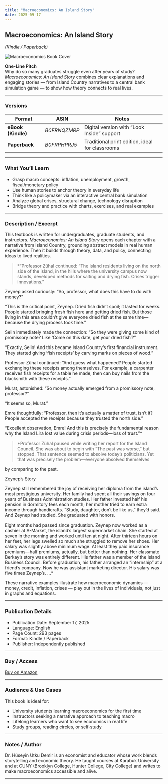 ```yaml
---
title: "Macroeconomics: An Island Story"
date: 2025-09-17
---
```


## Macroeconomics: An Island Story  
*(Kindle / Paperback)*

![Macroeconomics Book Cover](macroeconomics-cover.jpg)

**One-Line Pitch**  
Why do so many graduates struggle even after years of study? *Macroeconomics: An Island Story* combines clear explanations and engaging stories — from Island Country narratives to a central bank simulation game — to show how theory connects to real lives.

---

### Versions

| Format | ASIN | Notes |
|---|---|---|
| **eBook (Kindle)** | *B0FRNQZMRP* | Digital version with “Look Inside” support |
| **Paperback** | *B0FRPHPRJ5* | Traditional print edition, ideal for classrooms |

---

### What You’ll Learn

- Grasp macro concepts: inflation, unemployment, growth, fiscal/monetary policy  
- Use human stories to anchor theory in everyday life  
- Think like a policymaker via an interactive central bank simulation  
- Analyze global crises, structural change, technology disruption  
- Bridge theory and practice with charts, exercises, and real examples  

---

### Description / Excerpt

This textbook is written for undergraduates, graduate students, and instructors. *Macroeconomics: An Island Story* opens each chapter with a narrative from Island Country, grounding abstract models in real human experience. Then it builds through theory, data, and policy, connecting ideas to lived realities.

> *“Professor Zühal continued: “The island residents living on the north side of the island, in the hills where the university campus now stands, developed methods for salting and drying fish. Crises trigger innovations.”

Zeynep asked curiously: “So, professor, what does this have to do with money?”

“This is the critical point, Zeynep. Dried fish didn’t spoil; it lasted for weeks. People started bringing fresh fish here and getting dried fish. But those living in this area couldn’t give everyone dried fish at the same time—because the drying process took time.”

Selin immediately made the connection: “So they were giving some kind of promissory note? Like ‘Come on this date, get your dried fish’?”

“Exactly, Selin! And this became Island Country’s first financial instrument. They started giving ‘fish receipts’ by carving marks on pieces of wood.”

Professor Zühal continued: “And guess what happened? People started exchanging these receipts among themselves. For example, a carpenter receives fish receipts for a table he made, then can buy nails from the blacksmith with these receipts.”

Murat, astonished: “So money actually emerged from a promissory note, professor?”

“It seems so, Murat.”

Emre thoughtfully: “Professor, then it’s actually a matter of trust, isn’t it? People accepted the receipts because they trusted the north side.”

“Excellent observation, Emre! And this is precisely the fundamental reason why the Island Lira lost value during crisis periods—loss of trust.”*  

> *Professor Zühal paused while writing her report for the Island Council. She was about to begin with “The past was worse,” but stopped. That sentence seemed to absolve today’s politicians. Yet that was precisely the problem—everyone absolved themselves

by comparing to the past.

Zeynep’s Story

Zeynep still remembered the joy of receiving her diploma from the island’s most prestigious university. Her family had spent all their savings on four years of Business Administration studies. Her father invested half his pension in dormitory fees each month; her mother tried to earn extra income through handicrafts. “Study, daughter, don’t be like us,” they’d said. And Zeynep had studied. She graduated with honors.

Eight months had passed since graduation. Zeynep now worked as a cashier at A-Market, the island’s largest supermarket chain. She started at seven in the morning and worked until ten at night. After thirteen hours on her feet, her legs swelled so much she struggled to remove her shoes. Her salary was slightly above minimum wage. At least they paid insurance premiums—half premiums, actually, but better than nothing. Her classmate Berkay’s story was entirely different. His father was a member of the Island Business Council. Before graduation, his father arranged an “internship” at a friend’s company. Now he was assistant marketing director. His salary was five times Zeynep’s. ...*  

These narrative examples illustrate how macroeconomic dynamics — money, credit, inflation, crises — play out in the lives of individuals, not just in graphs and equations.

---

### Publication Details

- Publication Date: September 17, 2025  
- Language: English  
- Page Count: 293 pages  
- Format: Kindle / Paperback  
- Publisher: Independently published  

---

### Buy / Access

[Buy on Amazon](https://www.amazon.com/dp/B0FRNQZMRP)

---

### Audience & Use Cases

This book is ideal for:

- University students learning macroeconomics for the first time  
- Instructors seeking a narrative approach to teaching macro  
- Lifelong learners who want to see economics in real life  
- Study groups, reading circles, or self‐study  

---

### Notes / Author

Dr. Hüseyin Utku Demir is an economist and educator whose work blends storytelling and economic theory. He taught courses at Karabuk University and at CUNY (Brooklyn College, Hunter College, City College) and writes to make macroeconomics accessible and alive.

---
